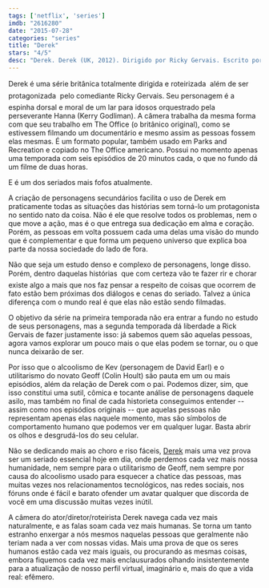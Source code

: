 ```yaml
---
tags: ['netflix', 'series']
imdb: "2616280"
date: "2015-07-28"
categories: "series"
title: "Derek"
stars: "4/5"
desc: "Derek. Derek (UK, 2012). Dirigido por Ricky Gervais. Escrito por Ricky Gervais. Com Ricky Gervais, Kerry Godliman, David Earl, Tim Barlow, Arthur Nightingale, Margaret Towner, Ninette Finch, Sheila Collings, Barry Martin."
---
```

Derek é uma série britânica totalmente dirigida e roteirizada  além de ser protagonizada  pelo comediante Ricky Gervais. Seu personagem é a espinha dorsal e moral de um lar para idosos orquestrado pela perseverante Hanna (Kerry Godliman). A câmera trabalha da mesma forma com que seu trabalho em The Office (o britânico original), como se estivessem filmando um documentário e mesmo assim as pessoas fossem elas mesmas. É um formato popular, também usado em Parks and Recreation e copiado no The Office americano. Possui no momento apenas uma temporada com seis episódios de 20 minutos cada, o que no fundo dá um filme de duas horas.

E é um dos seriados mais fofos atualmente.

A criação de personagens secundários facilita o uso de Derek em praticamente todas as situações das histórias sem torná-lo um protagonista no sentido nato da coisa. Não é ele que resolve todos os problemas, nem o que move a ação, mas é o que entrega sua dedicação em alma e coração. Porém, as pessoas em volta possuem cada uma delas uma visão do mundo que é complementar e que forma um pequeno universo que explica boa parte da nossa sociedade do lado de fora.

Não que seja um estudo denso e complexo de personagens, longe disso. Porém, dentro daquelas histórias  que com certeza vão te fazer rir e chorar  existe algo a mais que nos faz pensar a respeito de coisas que ocorrem de fato estão bem próximas dos diálogos e cenas do seriado. Talvez a única diferença com o mundo real é que elas não estão sendo filmadas.

O objetivo da série na primeira temporada não era entrar a fundo no estudo de seus personagens, mas a segunda temporada dá liberdade a Rick Gervais de fazer justamente isso: já sabemos quem são aquelas pessoas, agora vamos explorar um pouco mais o que elas podem se tornar, ou o que nunca deixarão de ser.

Por isso que o alcoolismo de Kev (personagem de David Earl) e o utilitarismo do novato Geoff (Colin Hoult) são pauta em um ou mais episódios, além da relação de Derek com o pai. Podemos dizer, sim, que isso constitui uma sutil, cômica e tocante análise de personagens daquele asilo, mas também no final de cada historieta conseguimos entender -- assim como nos episódios originais -- que aquelas pessoas não representam apenas elas naquele momento, mas são símbolos de comportamento humano que podemos ver em qualquer lugar. Basta abrir os olhos e desgrudá-los do seu celular.

Não se dedicando mais ao choro e riso fáceis, [Derek](/derek) mais uma vez prova ser um seriado essencial hoje em dia, onde perdemos cada vez mais nossa humanidade, nem sempre para o utilitarismo de Geoff, nem sempre por causa do alcoolismo usado para esquecer a chatice das pessoas, mas muitas vezes nos relacionamentos tecnológicos, nas redes sociais, nos fóruns onde é fácil e barato ofender um avatar qualquer que discorda de você em uma discussão muitas vezes inútil.

A câmera do ator/diretor/roteirista Derek navega cada vez mais naturalmente, e as falas soam cada vez mais humanas. Se torna um tanto estranho enxergar a nós mesmos naquelas pessoas que geralmente não teriam nada a ver com nossas vidas. Mais uma prova de que os seres humanos estão cada vez mais iguais, ou procurando as mesmas coisas, embora fiquemos cada vez mais enclausurados olhando insistentemente para a atualização de nosso perfil virtual, imaginário e, mais do que a vida real: efêmero.
